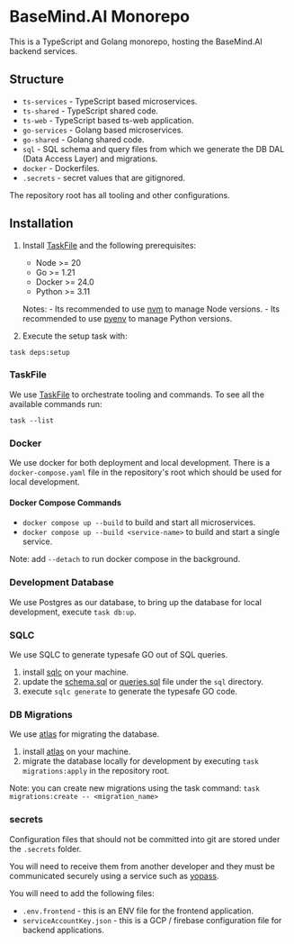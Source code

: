 # BaseMind.AI Monorepo

This is a TypeScript and Golang monorepo, hosting the BaseMind.AI backend services.

## Structure

-   `ts-services` - TypeScript based microservices.
-   `ts-shared` - TypeScript shared code.
-   `ts-web` - TypeScript based ts-web application.
-   `go-services` - Golang based microservices.
-   `go-shared` - Golang shared code.
-   `sql` - SQL schema and query files from which we generate the DB DAL (Data Access Layer) and migrations.
-   `docker` - Dockerfiles.
-   `.secrets` - secret values that are gitignored.

The repository root has all tooling and other configurations.

## Installation

1. Install [TaskFile](https://taskfile.dev/) and the following prerequisites:

    - Node >= 20
    - Go >= 1.21
    - Docker >= 24.0
    - Python >= 3.11

    Notes: - Its recommended to use [nvm](https://github.com/nvm-sh/nvm) to manage Node versions. - Its recommended to use [pyenv](https://github.com/pyenv/pyenv) to manage Python versions.

2. Execute the setup task with:

```shell
task deps:setup
```

### TaskFile

We use [TaskFile](https://taskfile.dev/) to orchestrate tooling and commands.
To see all the available commands run:

```shell
task --list
```

### Docker

We use docker for both deployment and local development. There is a `docker-compose.yaml` file in the repository's root
which should be used for local development.

#### Docker Compose Commands

-   `docker compose up --build` to build and start all microservices.
-   `docker compose up --build <service-name>` to build and start a single service.

Note: add `--detach` to run docker compose in the background.

### Development Database

We use Postgres as our database, to bring up the database for local development, execute `task db:up`.

### SQLC

We use SQLC to generate typesafe GO out of SQL queries.

1. install [sqlc](https://docs.sqlc.dev/en/latest/overview/install.html) on your machine.
2. update the [schema.sql](sql/schema.sql) or [queries.sql](sql/schema.sql) file under the `sql` directory.
3. execute `sqlc generate` to generate the typesafe GO code.

### DB Migrations

We use [atlas](https://github.com/ariga/atlas) for migrating the database.

1. install [atlas](https://github.com/ariga/atlas) on your machine.
2. migrate the database locally for development by executing `task migrations:apply` in the repository root.

Note: you can create new migrations using the task command: `task migrations:create -- <migration_name>`

### secrets

Configuration files that should not be committed into git are stored under the `.secrets` folder.

You will need to receive them from another developer and they must be communicated securely using a service such
as [yopass](https://yopass.se/).

You will need to add the following files:

-   `.env.frontend` - this is an ENV file for the frontend application.
-   `serviceAccountKey.json` - this is a GCP / firebase configuration file for backend applications.
